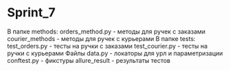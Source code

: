 # Sprint_7
В папке methods:
orders_method.py - методы для ручек с заказами
courier_methods - методы для ручек с курьерами
В папке tests:
test_orders.py - тесты на ручки с заказами
test_courier.py - тесты на ручки с курьерами
Файлы 
data.py - локаторы для урл и параметризации
conftest.py - фикстуры
allure_result - результаты тестов
